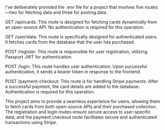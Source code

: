 I've deliberately provided the .env file for a project that involves five routes—two for fetching data and three for posting data.

GET /api/cards: This route is designed for fetching cards dynamically from an open-source API. No authentication is required for this operation.

GET /user/data: This route is specifically designed for authenticated users. It fetches cards from the database that the user has purchased.

POST /register: This route is responsible for user registration, utilizing Passport JWT for authentication.

POST /login: This route handles user authentication. Upon successful authentication, it sends a bearer token in response to the frontend.

POST /payment-checkout: This route is for handling Stripe payments. After a successful payment, the card details are added to the database. Authentication is required for this operation.

This project aims to provide a seamless experience for users, allowing them to fetch cards from both open-source APIs and their purchased collection. The registration and login routes ensure secure access to user-specific data, and the payment checkout route facilitates secure and authenticated transactions using Stripe.
